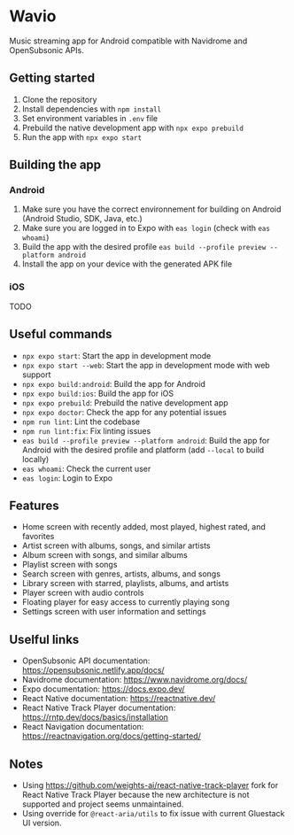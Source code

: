 # Wavio

Music streaming app for Android compatible with Navidrome and OpenSubsonic APIs.

## Getting started

1. Clone the repository
2. Install dependencies with `npm install`
3. Set environment variables in `.env` file
4. Prebuild the native development app with `npx expo prebuild`
5. Run the app with `npx expo start`


## Building the app

### Android

1. Make sure you have the correct environnement for building on Android (Android Studio, SDK, Java, etc.)
2. Make sure you are logged in to Expo with `eas login` (check with `eas whoami`)
3. Build the app with the desired profile `eas build --profile preview --platform android`
4. Install the app on your device with the generated APK file

### iOS

TODO

## Useful commands

- `npx expo start`: Start the app in development mode
- `npx expo start --web`: Start the app in development mode with web support
- `npx expo build:android`: Build the app for Android
- `npx expo build:ios`: Build the app for iOS
- `npx expo prebuild`: Prebuild the native development app
- `npx expo doctor`: Check the app for any potential issues
- `npm run lint`: Lint the codebase
- `npm run lint:fix`: Fix linting issues
- `eas build --profile preview --platform android`: Build the app for Android with the desired profile and platform (add `--local` to build locally)
- `eas whoami`: Check the current user
- `eas login`: Login to Expo

## Features

- Home screen with recently added, most played, highest rated, and favorites
- Artist screen with albums, songs, and similar artists
- Album screen with songs, and similar albums
- Playlist screen with songs
- Search screen with genres, artists, albums, and songs
- Library screen with starred, playlists, albums, and artists
- Player screen with audio controls
- Floating player for easy access to currently playing song
- Settings screen with user information and settings

## Uselful links

- OpenSubsonic API documentation: https://opensubsonic.netlify.app/docs/
- Navidrome documentation: https://www.navidrome.org/docs/
- Expo documentation: https://docs.expo.dev/
- React Native documentation: https://reactnative.dev/
- React Native Track Player documentation: https://rntp.dev/docs/basics/installation
- React Navigation documentation: https://reactnavigation.org/docs/getting-started/

## Notes

- Using https://github.com/weights-ai/react-native-track-player fork for React Native Track Player because the new architecture is not supported and project seems unmaintained.
- Using override for `@react-aria/utils` to fix issue with current Gluestack UI version.